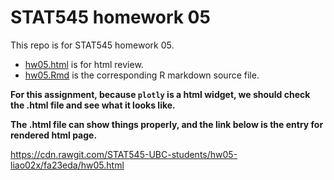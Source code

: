# STAT545 homework 05
This repo is for STAT545 homework 05.
- [hw05.html](https://github.com/STAT545-UBC-students/hw05-liao02x/blob/master/hw05.html) is for html review.
- [hw05.Rmd](https://github.com/STAT545-UBC-students/hw05-liao02x/blob/master/hw05.Rmd) is the corresponding R markdown source file.

**For this assignment, because `plotly` is a html widget, we should check the .html file and see what it looks like.**

**The .html file can show things properly, and the link below is the entry for rendered html page.**

https://cdn.rawgit.com/STAT545-UBC-students/hw05-liao02x/fa23eda/hw05.html
